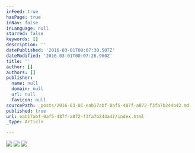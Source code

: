 ```yaml
---
inFeed: true
hasPage: true
inNav: false
inLanguage: null
starred: false
keywords: []
description: ''
datePublished: '2016-03-01T00:07:30.507Z'
dateModified: '2016-03-01T00:07:26.960Z'
title: ''
author: []
authors: []
publisher:
  name: null
  domain: null
  url: null
  favicon: null
sourcePath: _posts/2016-03-01-eab17abf-0af5-487f-a872-f3fa7b244a42.md
published: true
url: eab17abf-0af5-487f-a872-f3fa7b244a42/index.html
_type: Article

---
```

![](https://the-grid-user-content.s3-us-west-2.amazonaws.com/6bb2cf37-4c0b-4dcb-b750-cb6896dbac07.jpg)
![](https://the-grid-user-content.s3-us-west-2.amazonaws.com/67af24ed-734b-4a54-956e-321fa5347b87.jpg)
![](https://the-grid-user-content.s3-us-west-2.amazonaws.com/4f4840f8-463d-4c34-b485-c1a0c62abe8b.jpg)
